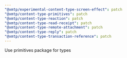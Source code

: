 ```yaml
---
"@xmtp/experimental-content-type-screen-effect": patch
"@xmtp/content-type-primitives": patch
"@xmtp/content-type-reaction": patch
"@xmtp/content-type-read-receipt": patch
"@xmtp/content-type-remote-attachment": patch
"@xmtp/content-type-reply": patch
"@xmtp/content-type-transaction-reference": patch
---
```


Use primitives package for types

